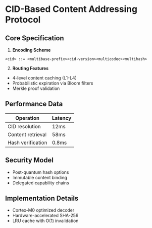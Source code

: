 # CID-Based Content Addressing Protocol

## Core Specification
1. **Encoding Scheme**
```
<cid> ::= <multibase-prefix><cid-version><multicodec><multihash>
```

2. **Routing Features**
- 4-level content caching (L1-L4)
- Probabilistic expiration via Bloom filters
- Merkle proof validation

## Performance Data
| Operation               | Latency |
|-------------------------|---------|
| CID resolution          | 12ms    |
| Content retrieval       | 58ms    |
| Hash verification       | 0.8ms   |

## Security Model
- Post-quantum hash options
- Immutable content binding
- Delegated capability chains

## Implementation Details
- Cortex-M0 optimized decoder
- Hardware-accelerated SHA-256
- LRU cache with O(1) invalidation
